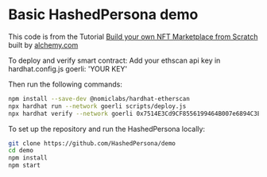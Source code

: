 # Basic HashedPersona demo

This code is from the Tutorial [Build your own NFT Marketplace from Scratch](https://docs.alchemy.com/alchemy/) built by [alchemy.com](https://alchemy.com)

To deploy and verify smart contract:
Add your ethscan api key in hardhat.config.js
      goerli: 'YOUR KEY'
      
Then run the following commands:
```bash
npm install --save-dev @nomiclabs/hardhat-etherscan
npx hardhat run --network goerli scripts/deploy.js
npx hardhat verify --network goerli 0x7514E3Cd9CF8556199464B007e6894C3E9FF0393
```
To set up the repository and run the HashedPersona locally:
```bash
git clone https://github.com/HashedPersona/demo
cd demo
npm install
npm start
```